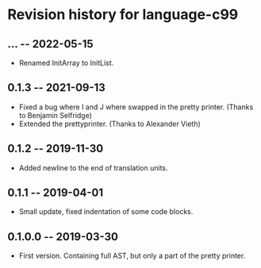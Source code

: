 # Revision history for language-c99

## ... -- 2022-05-15

* Renamed InitArray to InitList.

## 0.1.3 -- 2021-09-13

* Fixed a bug where I and J where swapped in the pretty printer. (Thanks to
  Benjamin Selfridge)
* Extended the prettyprinter. (Thanks to Alexander Vieth)

## 0.1.2 -- 2019-11-30

* Added newline to the end of translation units.

## 0.1.1 -- 2019-04-01

* Small update, fixed indentation of some code blocks.

## 0.1.0.0 -- 2019-03-30

* First version. Containing full AST, but only a part of the pretty printer.
